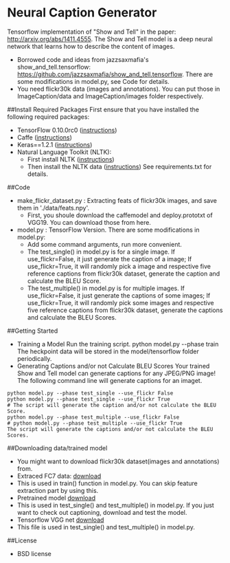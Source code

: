 # Neural Caption Generator
Tensorflow implementation of "Show and Tell"  in the paper: http://arxiv.org/abs/1411.4555. The Show and Tell model is a deep neural network that learns how to describe the content of images.
* Borrowed code and ideas from jazzsaxmafia's show_and_tell.tensorflow: https://github.com/jazzsaxmafia/show_and_tell.tensorflow.
There are some modifications in model.py, see Code for details.
* You need flickr30k data (images and annotations). You can put those in ImageCaption/data and ImageCaption/images folder respectively.

##Install Required Packages
First ensure that you have installed the following required packages:
* TensorFlow 0.10.0rc0 ([instructions](https://www.tensorflow.org/install/))
* Caffe ([instructions](http://caffe.berkeleyvision.org/installation.html))
* Keras==1.2.1 ([instructions](https://keras.io/))
* Natural Language Toolkit (NLTK):
    * First install NLTK ([instructions](http://www.nltk.org/install.html))
    * Then install the NLTK data ([instructions](http://www.nltk.org/data.html))
See requirements.txt for details.
 
##Code
* make_flickr_dataset.py : Extracting feats of flickr30k images, and save them in './data/feats.npy'.
  * First, you shoule download the caffemodel and deploy.prototxt of VGG19. You can download those from here.
* model.py : TensorFlow Version. There are some modifications in model.py:
  * Add some command arguments, run more convenient.
  * The test_single() in model.py is for a single image. If use_flickr=False, it just generate the caption of a image; If use_flickr=True, it will randomly pick a image and respective five reference captions from flickr30k dataset, generate the caption and calculate the BLEU Score.
  * The test_multiple() in model.py is for multiple images. If use_flickr=False, it just generate the captions of some images; If use_flickr=True, it will randomly pick some images and respective five reference captions from flickr30k dataset, generate the captions and calculate the BLEU Scores.
 
##Getting Started
* Training a Model
Run the training script.
python model.py --phase train
The heckpoint data will be stored in the model/tensorflow folder periodically.
* Generating Captions and/or not Calculate BLEU Scores
Your trained Show and Tell model can generate captions for any JPEG/PNG image! The following command line will generate captions for an imaget.
```shell
python model.py --phase test_single --use_flickr False
python model.py --phase test_single --use_flickr True
# The script will generate the caption and/or not calculate the BLEU Score.
python model.py --phase test_multiple --use_flickr False
# python model.py --phase test_multiple --use_flickr True
The script will generate the captions and/or not calculate the BLEU Scores.
```

##Downloading data/trained model
* You might want to download flickr30k dataset(images and annotations) from.
* Extraced FC7 data: [download](https://drive.google.com/file/d/0B5o40yxdA9PqTnJuWGVkcFlqcG8/view?usp=sharing)
 * This is used in train() function in model.py. You can skip feature extraction part by using this.
* Pretrained model [download](https://drive.google.com/file/d/0B5o40yxdA9PqeW4wY0wwZXhrZkE/view?usp=sharing)
 * This is used in test_single() and test_multiple() in model.py. If you just want to check out captioning, download and test the model.
* Tensorflow VGG net [download](https://drive.google.com/file/d/0B5o40yxdA9PqSGtVODN0UUlaWTg/view?usp=sharing)
 * This file is used in test_single() and test_multiple() in model.py.

##License
* BSD license
